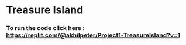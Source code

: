 # Treasure Island

### To run the code click here : https://replit.com/@akhilpeter/Project1-TreasureIsland?v=1
